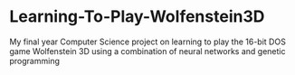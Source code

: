 # Learning-To-Play-Wolfenstein3D
My final year Computer Science project on learning to play the 16-bit DOS game Wolfenstein 3D using a combination of neural networks and genetic programming
